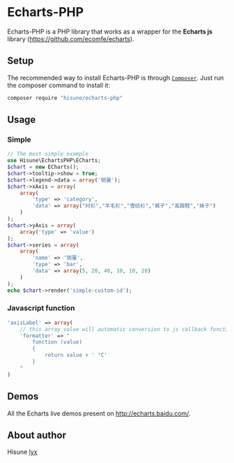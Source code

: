 Echarts-PHP
=============

Echarts-PHP is a PHP library that works as a wrapper for the **Echarts js** library (https://github.com/ecomfe/echarts).

Setup
-----

The recommended way to install Echarts-PHP is through  [`Composer`](http://getcomposer.org). Just run the composer command to install it:
```sh
composer require "hisune/echarts-php"
```

Usage
-----

### Simple

```php
// The most simple example
use Hisune\EchartsPHP\ECharts;
$chart = new ECharts();
$chart->tooltip->show = true;
$chart->legend->data = array('销量');
$chart->xAxis = array(
    array(
        'type' => 'category',
        'data' => array("衬衫","羊毛衫","雪纺衫","裤子","高跟鞋","袜子")
    )
);
$chart->yAxis = array(
    array('type' => 'value')
);
$chart->series = array(
    array(
        'name' => '销量',
        'type' => 'bar',
        'data' => array(5, 20, 40, 10, 10, 20)
    )
);
echo $chart->render('simple-custom-id');
```

### Javascript function
```php
'axisLabel' => array(
    // this array value will automatic conversion to js callback function
    'formatter' => "
        function (value)
        {
            return value + ' °C'
        }
    "
)
```

Demos
-----

All the Echarts live demos present on http://echarts.baidu.com/.

About author
-----
Hisune [lyx](http://hisune.com)
